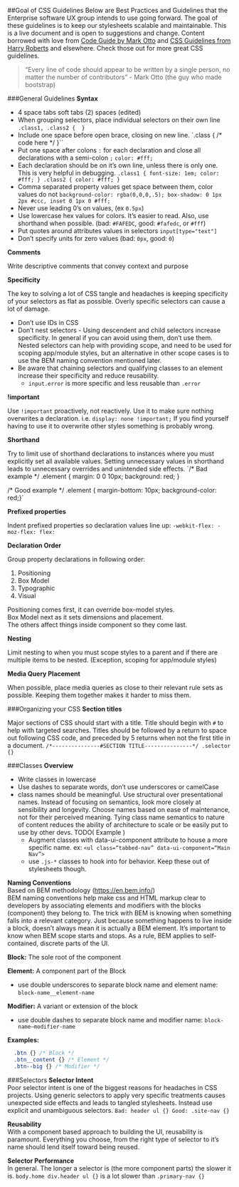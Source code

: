##Goal of CSS Guidelines
Below are Best Practices and Guidelines that the Enterprise software UX group intends to use going forward. The goal of these guidelines is to keep our stylesheets scalable and maintainable. This is a live document and is open to suggestions and change. Content borrowed with love from [Code Guide by Mark Otto](http://codeguide.co/) and [CSS Guidelines from Harry Roberts](http://cssguidelin.es/) and elsewhere. Check those out for more great CSS guidelines.
 
>“Every line of code should appear to be written by a single person, no matter the number of contributors” - Mark Otto (the guy who made bootstrap)
 
###General Guidelines
**Syntax**
- 4 space tabs soft tabs (2) spaces (edited)
- When grouping selectors, place individual selectors on their own line
`.class1,
.class2 { 
}`
- Include one space before open brace, closing on new line.
`.class {
    /* code here */
}``
- Put one space after colons `:` for each declaration and close all declarations with a semi-colon `;`
`color: #fff;`
- Each declaration should be on it’s own line, unless there is only one. This is very helpful in debugging.
`.class1 {
  font-size: 1em;
  color: #fff;
}
.class2 { color: #fff; }`
- Comma separated property values get space between them, color values do not
`background-color: rgba(0,0,0,.5);
box-shadow: 0 1px 2px #ccc, inset 0 1px 0 #fff;`
- Never use leading 0’s on values, (ex `0.5px`)
- Use lowercase hex values for colors. It’s easier to read. Also, use shorthand when possible. (bad: `#FAFEDC`, good: `#fafedc`, or `#fff`)
- Put quotes around attributes values in selectors
`input[type="text"]`
- Don’t specify units for zero values (bad: `0px`, good: `0`)

**Comments**

Write descriptive comments that convey context and purpose

**Specificity**

The key to solving a lot of CSS tangle and headaches is keeping specificity of your selectors as flat as possible. Overly specific selectors can cause a lot of damage.
 - Don’t use IDs in CSS
 - Don’t nest selectors - Using descendent and child selectors increase specificity. In general if you can avoid using them, don’t use them. Nested selectors can help with providing scope, and need to be used for scoping app/module styles, but an alternative in other scope cases is to use the BEM naming convention mentioned later.
 - Be aware that chaining selectors and qualifying classes to an element increase their specificity and reduce reusability.
   - `input.error` is more specific and less reusable than `.error`


**!important**

Use `!important` proactively, not reactively. Use it to make sure nothing overwrites a declaration. i.e. `display: none !important;` If you find yourself having to use it to overwrite other styles something is probably wrong.

**Shorthand**

Try to limit use of shorthand declarations to instances where you must explicitly set all available values. Setting unnecessary values in shorthand leads to unnecessary overrides and unintended side effects.
`/* Bad example */
.element {
  margin: 0 0 10px;
  background: red;
}

/* Good example */
.element {
  margin-bottom: 10px;
  background-color: red;}`


**Prefixed properties**

Indent prefixed properties so declaration values line up:
`-webkit-flex:
    -moz-flex:
         flex:`

**Declaration Order**

Group property declarations in following order:
1. Positioning
2. Box Model
3. Typographic
4. Visual

Positioning comes first, it can override box-model styles.<br/>
Box Model next as it sets dimensions and placement.<br/>
The others affect things inside component so they come last.

**Nesting**

Limit nesting to when you must scope styles to a parent and if there are multiple items to be nested. (Exception, scoping for app/module styles)

**Media Query Placement**

When possible, place media queries as close to their relevant rule sets as possible. Keeping them together makes it harder to miss them.

###Organizing your CSS
**Section titles**

Major sections of CSS should start with a title. Title should begin with `#` to help with targeted searches. 
Titles should be followed by a return to space out following CSS code, and preceded by 5 returns when not the first title in a document.
`/*---------------#SECTION TITLE---------------*/
.selector {}`


###Classes
**Overview**
 - Write classes in lowercase
 - Use dashes to separate words, don’t use underscores or camelCase
 - class names should be meaningful. Use structural over presentational names. Instead of focusing on semantics, look more closely at sensibility and longevity. Choose names based on ease of maintenance, not for their perceived meaning. Tying class name semantics to nature of content reduces the ability of architecture to scale or be easily put to use by other devs. TODO( Example )
    - Augment classes with data-ui-component attribute to house a more specific name. ex: `<ul class=“tabbed-nav” data-ui-component=“Main Nav”>`
    - use `.js-*` classes to hook into for behavior. Keep these out of stylesheets though.

**Naming Conventions**  
Based on BEM methodology (https://en.bem.info/)<br/>
BEM naming conventions help make css and HTML markup clear to developers by associating elements and modifiers with the blocks (component) they belong to.
The trick with BEM is knowing when something falls into a relevant category. Just because something happens to live inside a block, doesn’t always mean it is actually a BEM element. It’s important to know when BEM scope starts and stops. As a rule, BEM applies to self-contained, discrete parts of the UI.

**Block:** The sole root of the component

**Element:** A component part of the Block
 - use double underscores to separate block name and element name: `block-name__element-name`

**Modifier:** A variant or extension of the block
 - use double dashes to separate block name and modifier name: `block-name—modifier-name`
 
**Examples:**
```css
  .btn {} /* Block */  
  .btn__content {} /* Element */  
  .btn--big {} /* Modifier */
```



###Selectors
**Selector Intent**  
Poor selector intent is one of the biggest reasons for headaches in CSS projects. Using generic selectors to apply very specific treatments causes unexpected side effects and leads to tangled stylesheets. Instead use explicit and unambiguous selectors.
`Bad: header ul {}
Good: .site-nav {}`
 
**Reusability**  
With a component based approach to building the UI, reusability is paramount. Everything you choose, from the right type of selector to it’s name should lend itself toward being reused.
 
**Selector Performance**  
In general. The longer a selector is (the more component parts) the slower it is. `body.home div.header ul {}` is a lot slower than `.primary-nav {}`